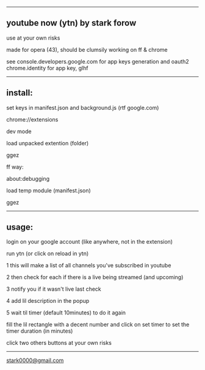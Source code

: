 -------------------------------------------------------------------------------------------------------
youtube now (ytn) by stark forow
-

use at your own risks

made for opera (43), should be clumsily working on ff & chrome

see console.developers.google.com for app keys generation and oauth2 chrome.identity for app key, glhf

-------------------------------------------------------------------------------------------------------
install:
-

set keys in manifest.json and background.js (rtf google.com)

chrome://extensions

dev mode

load unpacked extention (folder)

ggez


ff way:

about:debugging

load temp module (manifest.json)

ggez


-------------------------------------------------------------------------------------------------------
usage:
-

login on your google account (like anywhere, not in the extension)

run ytn (or click on reload in ytn)

1 this will make a list of all channels you've subscribed in youtube

2 then check for each if there is a live being streamed (and upcoming)

3 notify you if it wasn't live last check

4 add lil description in the popup

5 wait til timer (default 10minutes) to do it again

fill the lil rectangle with a decent number and click on set timer to set the timer duration (in minutes)

click two others buttons at your own risks

-------------------------------------------------------------------------------------------------------

stark0000@gmail.com
